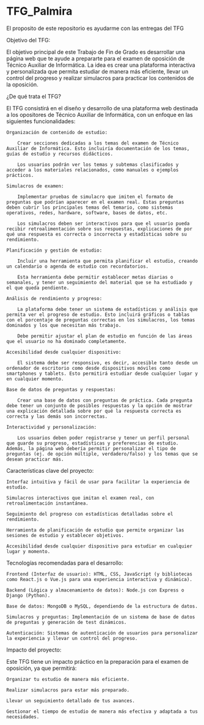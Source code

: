 # TFG_Palmira

El proposito de este repositorio es ayudarme con las entregas del TFG

Objetivo del TFG:

El objetivo principal de este Trabajo de Fin de Grado es desarrollar una página web que te ayude a prepararte para el examen de oposición de Técnico Auxiliar de Informática. La idea es crear una plataforma interactiva y personalizada que permita estudiar de manera más eficiente, llevar un control del progreso y realizar simulacros para practicar los contenidos de la oposición.

¿De qué trata el TFG?

El TFG consistirá en el diseño y desarrollo de una plataforma web destinada a los opositores de Técnico Auxiliar de Informática, con un enfoque en las siguientes funcionalidades:

    Organización de contenido de estudio:

        Crear secciones dedicadas a los temas del examen de Técnico Auxiliar de Informática. Esto incluiría documentación de los temas, guías de estudio y recursos didácticos.

        Los usuarios podrán ver los temas y subtemas clasificados y acceder a los materiales relacionados, como manuales o ejemplos prácticos.

    Simulacros de examen:

        Implementar pruebas de simulacro que imiten el formato de preguntas que podrían aparecer en el examen real. Estas preguntas deben cubrir los principales temas del temario, como sistemas operativos, redes, hardware, software, bases de datos, etc.

        Los simulacros deben ser interactivos para que el usuario pueda recibir retroalimentación sobre sus respuestas, explicaciones de por qué una respuesta es correcta o incorrecta y estadísticas sobre su rendimiento.

    Planificación y gestión de estudio:

        Incluir una herramienta que permita planificar el estudio, creando un calendario o agenda de estudio con recordatorios.

        Esta herramienta debe permitir establecer metas diarias o semanales, y tener un seguimiento del material que se ha estudiado y el que queda pendiente.

    Análisis de rendimiento y progreso:

        La plataforma debe tener un sistema de estadísticas y análisis que permita ver el progreso de estudio. Esto incluirá gráficos o tablas con el porcentaje de preguntas correctas en los simulacros, los temas dominados y los que necesitan más trabajo.

        Debe permitir ajustar el plan de estudio en función de las áreas que el usuario no ha dominado completamente.

    Accesibilidad desde cualquier dispositivo:

        El sistema debe ser responsivo, es decir, accesible tanto desde un ordenador de escritorio como desde dispositivos móviles como smartphones y tablets. Esto permitirá estudiar desde cualquier lugar y en cualquier momento.

    Base de datos de preguntas y respuestas:

        Crear una base de datos con preguntas de práctica. Cada pregunta debe tener un conjunto de posibles respuestas y la opción de mostrar una explicación detallada sobre por qué la respuesta correcta es correcta y las demás son incorrectas.

    Interactividad y personalización:

        Los usuarios deben poder registrarse y tener un perfil personal que guarde su progreso, estadísticas y preferencias de estudio. Además, la página web debería permitir personalizar el tipo de preguntas (ej. de opción múltiple, verdadero/falso) y los temas que se desean practicar más.

Características clave del proyecto:

    Interfaz intuitiva y fácil de usar para facilitar la experiencia de estudio.

    Simulacros interactivos que imitan el examen real, con retroalimentación instantánea.

    Seguimiento del progreso con estadísticas detalladas sobre el rendimiento.

    Herramienta de planificación de estudio que permite organizar las sesiones de estudio y establecer objetivos.

    Accesibilidad desde cualquier dispositivo para estudiar en cualquier lugar y momento.

Tecnologías recomendadas para el desarrollo:

    Frontend (Interfaz de usuario): HTML, CSS, JavaScript (y bibliotecas como React.js o Vue.js para una experiencia interactiva y dinámica).

    Backend (Lógica y almacenamiento de datos): Node.js con Express o Django (Python).

    Base de datos: MongoDB o MySQL, dependiendo de la estructura de datos.

    Simulacros y preguntas: Implementación de un sistema de base de datos de preguntas y generación de test dinámicos.

    Autenticación: Sistemas de autenticación de usuarios para personalizar la experiencia y llevar un control del progreso.

Impacto del proyecto:

Este TFG tiene un impacto práctico en la preparación para el examen de oposición, ya que permitirá:

    Organizar tu estudio de manera más eficiente.

    Realizar simulacros para estar más preparado.

    Llevar un seguimiento detallado de tus avances.

    Gestionar el tiempo de estudio de manera más efectiva y adaptada a tus necesidades.
